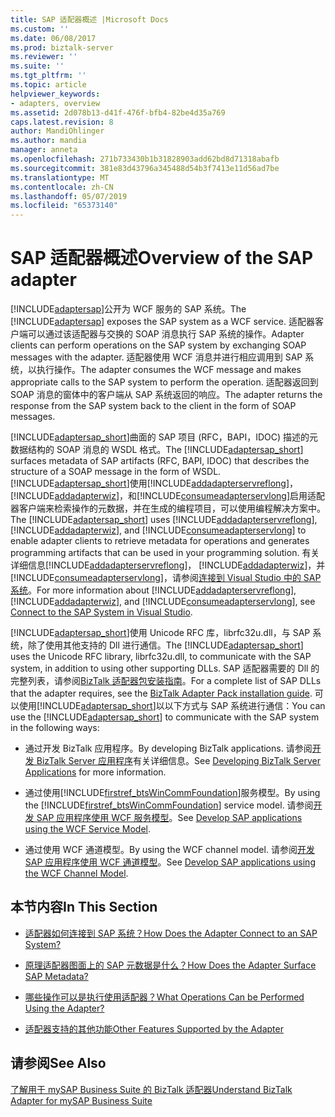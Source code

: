 ```yaml
---
title: SAP 适配器概述 |Microsoft Docs
ms.custom: ''
ms.date: 06/08/2017
ms.prod: biztalk-server
ms.reviewer: ''
ms.suite: ''
ms.tgt_pltfrm: ''
ms.topic: article
helpviewer_keywords:
- adapters, overview
ms.assetid: 2d078b13-d41f-476f-bfb4-82be4d35a769
caps.latest.revision: 8
author: MandiOhlinger
ms.author: mandia
manager: anneta
ms.openlocfilehash: 271b733430b1b31828903add62bd8d71318abafb
ms.sourcegitcommit: 381e83d43796a345488d54b3f7413e11d56ad7be
ms.translationtype: MT
ms.contentlocale: zh-CN
ms.lasthandoff: 05/07/2019
ms.locfileid: "65373140"
---
```

# <a name="overview-of-the-sap-adapter"></a><span data-ttu-id="9505e-102">SAP 适配器概述</span><span class="sxs-lookup"><span data-stu-id="9505e-102">Overview of the SAP adapter</span></span>
<span data-ttu-id="9505e-103">[!INCLUDE[adaptersap](../../includes/adaptersap-md.md)]公开为 WCF 服务的 SAP 系统。</span><span class="sxs-lookup"><span data-stu-id="9505e-103">The [!INCLUDE[adaptersap](../../includes/adaptersap-md.md)] exposes the SAP system as a WCF service.</span></span> <span data-ttu-id="9505e-104">适配器客户端可以通过该适配器与交换的 SOAP 消息执行 SAP 系统的操作。</span><span class="sxs-lookup"><span data-stu-id="9505e-104">Adapter clients can perform operations on the SAP system by exchanging SOAP messages with the adapter.</span></span> <span data-ttu-id="9505e-105">适配器使用 WCF 消息并进行相应调用到 SAP 系统，以执行操作。</span><span class="sxs-lookup"><span data-stu-id="9505e-105">The adapter consumes the WCF message and makes appropriate calls to the SAP system to perform the operation.</span></span> <span data-ttu-id="9505e-106">适配器返回到 SOAP 消息的窗体中的客户端从 SAP 系统返回的响应。</span><span class="sxs-lookup"><span data-stu-id="9505e-106">The adapter returns the response from the SAP system back to the client in the form of SOAP messages.</span></span>  
  
 <span data-ttu-id="9505e-107">[!INCLUDE[adaptersap_short](../../includes/adaptersap-short-md.md)]曲面的 SAP 项目 (RFC，BAPI，IDOC) 描述的元数据结构的 SOAP 消息的 WSDL 格式。</span><span class="sxs-lookup"><span data-stu-id="9505e-107">The [!INCLUDE[adaptersap_short](../../includes/adaptersap-short-md.md)] surfaces metadata of SAP artifacts (RFC, BAPI, IDOC) that describes the structure of a SOAP message in the form of WSDL.</span></span> <span data-ttu-id="9505e-108">[!INCLUDE[adaptersap_short](../../includes/adaptersap-short-md.md)]使用[!INCLUDE[addadapterservreflong](../../includes/addadapterservreflong-md.md)]， [!INCLUDE[addadapterwiz](../../includes/addadapterwiz-md.md)]，和[!INCLUDE[consumeadapterservlong](../../includes/consumeadapterservlong-md.md)]启用适配器客户端来检索操作的元数据，并在生成的编程项目，可以使用编程解决方案中。</span><span class="sxs-lookup"><span data-stu-id="9505e-108">The [!INCLUDE[adaptersap_short](../../includes/adaptersap-short-md.md)] uses [!INCLUDE[addadapterservreflong](../../includes/addadapterservreflong-md.md)], [!INCLUDE[addadapterwiz](../../includes/addadapterwiz-md.md)], and [!INCLUDE[consumeadapterservlong](../../includes/consumeadapterservlong-md.md)] to enable adapter clients to retrieve metadata for operations and generates programming artifacts that can be used in your programming solution.</span></span> <span data-ttu-id="9505e-109">有关详细信息[!INCLUDE[addadapterservreflong](../../includes/addadapterservreflong-md.md)]， [!INCLUDE[addadapterwiz](../../includes/addadapterwiz-md.md)]，并[!INCLUDE[consumeadapterservlong](../../includes/consumeadapterservlong-md.md)]，请参阅[连接到 Visual Studio 中的 SAP 系统](../../adapters-and-accelerators/adapter-sap/connect-to-the-sap-system-in-visual-studio.md)。</span><span class="sxs-lookup"><span data-stu-id="9505e-109">For more information about [!INCLUDE[addadapterservreflong](../../includes/addadapterservreflong-md.md)], [!INCLUDE[addadapterwiz](../../includes/addadapterwiz-md.md)], and [!INCLUDE[consumeadapterservlong](../../includes/consumeadapterservlong-md.md)], see [Connect to the SAP System in Visual Studio](../../adapters-and-accelerators/adapter-sap/connect-to-the-sap-system-in-visual-studio.md).</span></span>  
  
 <span data-ttu-id="9505e-110">[!INCLUDE[adaptersap_short](../../includes/adaptersap-short-md.md)]使用 Unicode RFC 库，librfc32u.dll，与 SAP 系统，除了使用其他支持的 Dll 进行通信。</span><span class="sxs-lookup"><span data-stu-id="9505e-110">The [!INCLUDE[adaptersap_short](../../includes/adaptersap-short-md.md)] uses the Unicode RFC library, librfc32u.dll, to communicate with the SAP system, in addition to using other supporting DLLs.</span></span> <span data-ttu-id="9505e-111">SAP 适配器需要的 Dll 的完整列表，请参阅[BizTalk 适配器包安装指南](../../adapters-and-accelerators/biztalk-adapter-pack.md#install-bap)。</span><span class="sxs-lookup"><span data-stu-id="9505e-111">For a complete list of SAP DLLs that the adapter requires, see the [BizTalk Adapter Pack installation guide](../../adapters-and-accelerators/biztalk-adapter-pack.md#install-bap).</span></span> <span data-ttu-id="9505e-112">可以使用[!INCLUDE[adaptersap_short](../../includes/adaptersap-short-md.md)]以以下方式与 SAP 系统进行通信：</span><span class="sxs-lookup"><span data-stu-id="9505e-112">You can use the [!INCLUDE[adaptersap_short](../../includes/adaptersap-short-md.md)] to communicate with the SAP system in the following ways:</span></span>  
  
- <span data-ttu-id="9505e-113">通过开发 BizTalk 应用程序。</span><span class="sxs-lookup"><span data-stu-id="9505e-113">By developing BizTalk applications.</span></span> <span data-ttu-id="9505e-114">请参阅[开发 BizTalk Server 应用程序](../../core/developing-biztalk-server-applications.md)有关详细信息。</span><span class="sxs-lookup"><span data-stu-id="9505e-114">See [Developing BizTalk Server Applications](../../core/developing-biztalk-server-applications.md) for more information.</span></span>  
  
- <span data-ttu-id="9505e-115">通过使用[!INCLUDE[firstref_btsWinCommFoundation](../../includes/firstref-btswincommfoundation-md.md)]服务模型。</span><span class="sxs-lookup"><span data-stu-id="9505e-115">By using the [!INCLUDE[firstref_btsWinCommFoundation](../../includes/firstref-btswincommfoundation-md.md)] service model.</span></span> <span data-ttu-id="9505e-116">请参阅[开发 SAP 应用程序使用 WCF 服务模型](../../adapters-and-accelerators/adapter-sap/develop-sap-applications-using-the-wcf-service-model.md)。</span><span class="sxs-lookup"><span data-stu-id="9505e-116">See [Develop SAP applications using the WCF Service Model](../../adapters-and-accelerators/adapter-sap/develop-sap-applications-using-the-wcf-service-model.md).</span></span>
  
- <span data-ttu-id="9505e-117">通过使用 WCF 通道模型。</span><span class="sxs-lookup"><span data-stu-id="9505e-117">By using the WCF channel model.</span></span> <span data-ttu-id="9505e-118">请参阅[开发 SAP 应用程序使用 WCF 通道模型](../../adapters-and-accelerators/adapter-sap/develop-sap-applications-using-the-wcf-channel-model.md)。</span><span class="sxs-lookup"><span data-stu-id="9505e-118">See [Develop SAP applications using the WCF Channel Model](../../adapters-and-accelerators/adapter-sap/develop-sap-applications-using-the-wcf-channel-model.md).</span></span>
  
## <a name="in-this-section"></a><span data-ttu-id="9505e-119">本节内容</span><span class="sxs-lookup"><span data-stu-id="9505e-119">In This Section</span></span>  
  
-   [<span data-ttu-id="9505e-120">适配器如何连接到 SAP 系统？</span><span class="sxs-lookup"><span data-stu-id="9505e-120">How Does the Adapter Connect to an SAP System?</span></span>](https://msdn.microsoft.com/library/cc185540.aspx)  
  
-   [<span data-ttu-id="9505e-121">原理适配器图面上的 SAP 元数据是什么？</span><span class="sxs-lookup"><span data-stu-id="9505e-121">How Does the Adapter Surface SAP Metadata?</span></span>](https://msdn.microsoft.com/library/dd788039.aspx)  
  
-   [<span data-ttu-id="9505e-122">哪些操作可以是执行使用适配器？</span><span class="sxs-lookup"><span data-stu-id="9505e-122">What Operations Can be Performed Using the Adapter?</span></span>](https://msdn.microsoft.com/library/dd788159.aspx)  
  
-   [<span data-ttu-id="9505e-123">适配器支持的其他功能</span><span class="sxs-lookup"><span data-stu-id="9505e-123">Other Features Supported by the Adapter</span></span>](https://msdn.microsoft.com/library/dd788022.aspx)  
  
## <a name="see-also"></a><span data-ttu-id="9505e-124">请参阅</span><span class="sxs-lookup"><span data-stu-id="9505e-124">See Also</span></span>  
 [<span data-ttu-id="9505e-125">了解用于 mySAP Business Suite 的 BizTalk 适配器</span><span class="sxs-lookup"><span data-stu-id="9505e-125">Understand BizTalk Adapter for mySAP Business Suite</span></span>](../../adapters-and-accelerators/adapter-sap/understand-biztalk-adapter-for-mysap-business-suite.md)
